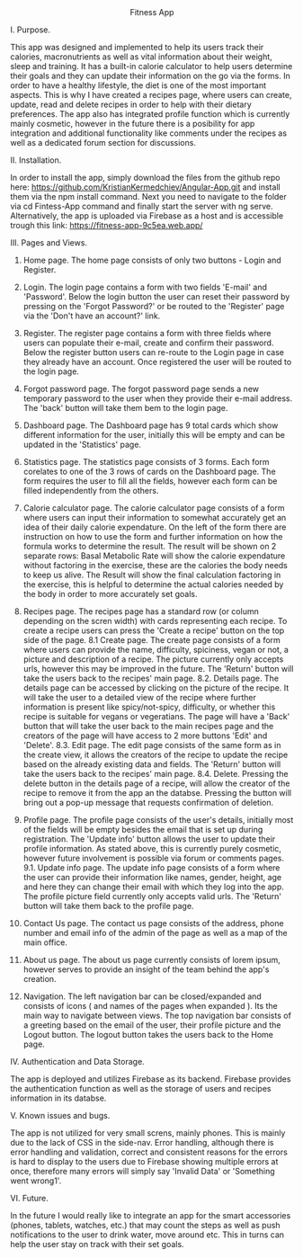 <center>Fitness App</center>

I. Purpose.

This app was designed and implemented to help its users track their calories, macronutrients as well as vital information about their weight, sleep and training. It has a built-in calorie calculator to help users determine their goals and they can update their information on the go via the forms. In order to have a healthy lifestyle, the diet is one of the most important aspects. This is why I have created a recipes page, where users can create, update, read and delete recipes in order to help with their dietary preferences. The app also has integrated profile function which is currently mainly cosmetic, however in the future there is a posibility for app integration and additional functionality like comments under the recipes as well as a dedicated forum section for discussions.

II. Installation.

In order to install the app, simply download the files from the github repo here: https://github.com/KristianKermedchiev/Angular-App.git and install them via the npm install command. Next you need to navigate to the folder via cd Fintess-App command and finally start the server with ng serve. Alternatively, the app is uploaded via Firebase as a host and is accessible trough this link: https://fitness-app-9c5ea.web.app/

III. Pages and Views.

1. Home page. 
The home page consists of only two buttons - Login and Register.

2. Login.
The login page contains a form with two fields 'E-mail' and 'Password'. Below the login button the user can reset their password by pressing on the 'Forgot Password?' or be routed to the 'Register' page via the 'Don't have an account?' link.

3. Register.
The register page contains a form with three fields where users can populate their e-mail, create and confirm their password. Below the register button users can re-route to the Login page in case they already have an account. Once registered the user will be routed to the login page.

4. Forgot password page.
The forgot password page sends a new temporary password to the user when they provide their e-mail address. The 'back' button will take them bem to the login page.

5. Dashboard page.
The Dashboard page has 9 total cards which show different information for the user, initially this will be empty and can be updated in the 'Statistics' page.

6. Statistics page.
The statistics page consists of 3 forms. Each form corelates to one of the 3 rows of cards on the Dashboard page. The form requires the user to fill all the fields, however each form can be filled independently from the others.

7. Calorie calculator page.
The calorie calculator page consists of a form where users can input their information to somewhat accurately get an idea of their daily calorie expendature. On the left of the form there are instruction on how to use the form and further information on how the formula works to determine the result. The result will be shown on 2 separate rows: Basal Metabolic Rate will show the calorie expendature without factoring in the exercise, these are the calories the body needs to keep us alive. The Result will show the final calculation factoring in the exercise, this is helpful to determine the actual calories needed by the body in order to more accurately set goals.

8. Recipes page.
The recipes page has a standard row (or column depending on the scren width) with cards representing each recipe. To create a recipe users can press the 'Create a recipe' button on the top side of the page.
    8.1 Create page.
    The create page consists of a form where users can provide the name, difficulty, spiciness, vegan or not, a picture and description of a recipe. The picture currently only accepts urls, however this may be improved in the future. The 'Return' button will take the users back to the recipes' main page.
    8.2. Details page.
    The details page can be accessed by clicking on the picture of the recipe. It will take the user to a detailed view of the recipe where further information is present like spicy/not-spicy, difficulty, or whether this recipe  is suitable for vegans or vegeratians. The page will have a 'Back' button that will take the user back to the main recipes page and the creators of the page will have access to 2 more buttons 'Edit' and 'Delete'.
    8.3. Edit page.
    The edit page consists of the same form as in the create view, it allows the creators of the recipe to update the recipe based on the already existing data and fields. The 'Return' button will take the users back to the recipes' main page.
    8.4. Delete.
    Pressing the delete button in the details page of a recipe, will allow the creator of the recipe to remove it from the app an the databse. Pressing the button will bring out a pop-up message that requests confirmation of deletion.

9. Profile page.
The profile page consists of the user's details, initially most of the fields will be empty besides the email that is set up during registration. The 'Update info' button allows the user to update their profile information. As stated above, this is currently purely cosmetic, however future involvement is possible via forum or comments pages.
    9.1. Update info page.
    The update info page consists of a form where the user can provide their information like names, gender, height, age and here they can change their email with which they log into the app. The profile picture field currently only accepts valid urls. The 'Return' button will take them back to the profile page.

10. Contact Us page.
The contact us page consists of the address, phone number and email info of the admin of the page as well as a map of the main office.

11. About us page.
The about us page currently consists of lorem ipsum, however serves to provide an insight of the team behind the app's creation.

12. Navigation.
The left navigation bar can be closed/expanded and consists of icons ( and names of the pages when expanded ). Its the main way to navigate between views. The top navigation bar consists of a greeting based on the email of the user, their profile picture and the Logout button. The logout button takes the users back to the Home page.

IV. Authentication and Data Storage.

The app is deployed and utilizes Firebase as its backend. Firebase provides the authentication function as well as the storage of users and recipes information in its databse.

V. Known issues and bugs.

The app is not utilized for very small screns, mainly phones. This is mainly due to the lack of CSS in the side-nav. Error handling, although there is error handling and validation, correct and consistent reasons for the errors is hard to display to the users due to Firebase showing multiple errors at once, therefore many errors will simply say 'Invalid Data' or 'Something went wrong1'.

VI. Future.

In the future I would really like to integrate an app for the smart accessories (phones, tablets, watches, etc.) that may count the steps as well as push notifications to the user to drink water, move around etc. This in turns can help the user stay on track with their set goals.